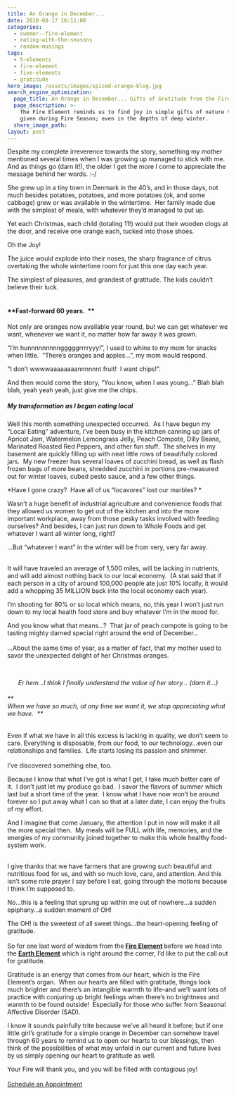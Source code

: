 ```yaml
---
title: An Orange in December...
date: 2010-08-17 16:11:00
categories:
  - summer--fire-element
  - eating-with-the-seasons
  - random-musings
tags:
  - 5-elements
  - fire-element
  - five-elements
  - gratitude
hero_image: /assets/images/spiced-orange-blog.jpg
search_engine_optimization:
  page_title: An Orange in December... Gifts of Gratitude from the Fire Element
  page_description: >-
    The Fire Element reminds us to find joy in simple gifts of nature that are
    given during Fire Season; even in the depths of deep winter.
  share_image_path:
layout: post
---
```


Despite my complete irreverence towards the story, something my mother mentioned several times when I was growing up managed to stick with me. And as things go (darn it!), the older I get the more I come to appreciate the message behind her words. :-/

She grew up in a tiny town in Denmark in the 40’s, and in those days, not much besides potatoes, potatoes, and more potatoes (ok, and some cabbage) grew or was available in the wintertime.&nbsp; Her family made due with the simplest of meals, with whatever they’d managed to put up.

Yet each Christmas, each child (totaling 11!) would put their wooden clogs at the door, and receive one orange each, tucked into those shoes.

Oh the Joy!

The juice would explode into their noses, the sharp fragrance of citrus overtaking the whole wintertime room for just this one day each year.

<div>The simplest of pleasures, and grandest of gratitude. The kids couldn&rsquo;t believe their luck.</div>

<div>&nbsp;</div>

#### \*\*Fast-forward 60 years.&nbsp; \*\*

Not only are oranges now available year round, but we can get whatever we want, whenever we want it, no matter how far away it was grown.

“I’m hunnnnnnnnngggggrrrryyy!”, I used to whine to my mom for snacks when little.&nbsp; “There’s oranges and apples…”, my mom would respond.&nbsp;

“I don’t wwwwaaaaaaaannnnnnt fruit!&nbsp; I want chips!”.

And then would come the story, “You know, when I was young…” Blah blah blah, yeah yeah yeah, just give me the chips.

##### **My transformation as I began eating local**

Well this month something unexpected occurred.&nbsp; As I have begun my “Local Eating” adventure, I’ve been busy in the kitchen canning up jars of Apricot Jam, Watermelon Lemongrass Jelly, Peach Compote, Dilly Beans, Marinated Roasted Red Peppers, and other fun stuff.&nbsp; The shelves in my basement are quickly filling up with neat little rows of beautifully colored jars.&nbsp; My new freezer has several loaves of zucchini bread, as well as flash frozen bags of more beans, shredded zucchini in portions pre-measured out for winter loaves, cubed pesto sauce, and a few other things.

\*Have I gone crazy?&nbsp; Have all of us “locavores” lost our marbles? \*

Wasn’t a huge benefit of industrial agriculture and convenience foods that they allowed us women to get out of the kitchen and into the more important workplace, away from those pesky tasks involved with feeding ourselves? And besides, I can just run down to Whole Foods and get whatever I want all winter long, right?

<div>&hellip;But &ldquo;whatever I want&rdquo; in the winter will be from very, very far away.</div>

<div>&nbsp;</div>

It will have traveled an average of 1,500 miles, will be lacking in nutrients, and will add almost nothing back to our local economy.&nbsp; (A stat said that if each person in a city of around 100,000 people ate just 10% locally, it would add a whopping 35 MILLION back into the local economy each year).

I’m shooting for 80% or so local which means, no, this year I won’t just run down to my local health food store and buy whatever I’m in the mood for.

<div>And you know what that means&hellip;?&nbsp; That jar of peach compote is going to be tasting mighty darned special right around the end of December&hellip;</div>

<div><br />&hellip;About the same time of year, as a matter of fact, that my mother used to savor the unexpected delight of her Christmas oranges.</div>

&nbsp;

<div style="text-align: center;"><em>Er hem&hellip;I think I finally understand the value of her story&hellip; (darn it&hellip;)</em></div>

###### \*\*<br>When we have so much, at any time we want it, we stop appreciating what we have.&nbsp; \*\*

Even if what we have in all this excess is lacking in quality, we don’t seem to care. Everything is disposable, from our food, to our technology…even our relationships and families.&nbsp; Life starts losing its passion and shimmer.<br><br>I’ve discovered something else, too.&nbsp;

Because I know that what I’ve got is what I get, I take much better care of it.&nbsp; I don’t just let my produce go bad.&nbsp; I savor the flavors of summer which last but a short time of the year.&nbsp; I know what I have now won’t be around forever so I put away what I can so that at a later date, I can enjoy the fruits of my effort.

<div>And I imagine that come January, the attention I put in now will make it all the more special then.&nbsp; My meals will be FULL with life, memories, and the energies of my community joined together to make this whole healthy food-system work.</div>

<div>&nbsp;</div>

I give thanks that we have farmers that are growing such beautiful and nutritious food for us, and with so much love, care, and attention. And this isn’t some rote prayer I say before I eat, going through the motions because I think I’m supposed to.&nbsp;

No…this is a feeling that sprung up within me out of nowhere…a sudden epiphany…a sudden moment of OH!

<div>The OH! is the sweetest of all sweet things&hellip;the heart-opening feeling of gratitude.</div>

<div>&nbsp;</div>

<div>So for one last word of wisdom from the<strong> <a href="http://www.wisdomwaysacupuncture.com/2017/05/27/out-of-the-wood-and-into-the-fire-tips-for-keeping-your-fire-element-balanced-this-summer/">Fire Element</a> </strong>before we head into the <strong><a href="http://www.wisdomwaysacupuncture.com/2011/09/07/out-of-the-fire-and-deep-into-earth/">Earth Element</a> </strong>which is right around the corner, I&rsquo;d like to put the call out for gratitude.</div>

Gratitude is an energy that comes from our heart, which is the Fire Element’s organ.&nbsp; When our hearts are filled with gratitude, things look much brighter and there’s an intangible warmth to life–and we’ll want lots of practice with conjuring up bright feelings when there’s no brightness and warmth to be found outside!&nbsp; Especially for those who suffer from Seasonal Affective Disorder (SAD).

I know it sounds painfully trite because we’ve all heard it before; but if one little girl’s gratitude for a simple orange in December can somehow travel through 60 years to remind us to open our hearts to our blessings, then think of the possibilities of what may unfold in our current and future lives by us simply opening our heart to gratitude as well.

<div>Your Fire will thank you, and you will be filled with contagious joy!</div>

<div>&nbsp;</div>

<div class="align-to-center"><a class="call-to-action" data-cms-editor-link-style="undefined" href="/make-an-appointment/">Schedule an Appointment</a></div>